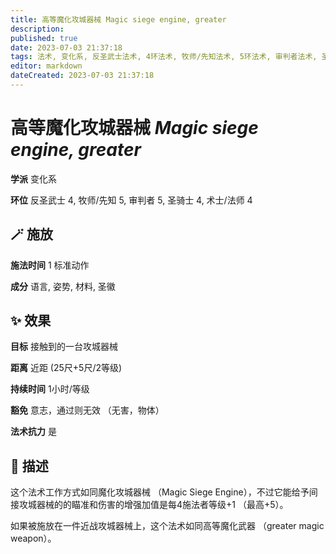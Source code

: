 ```yaml
---
title: 高等魔化攻城器械 Magic siege engine, greater
description: 
published: true
date: 2023-07-03 21:37:18
tags: 法术, 变化系, 反圣武士法术, 4环法术, 牧师/先知法术, 5环法术, 审判者法术, 圣骑士法术, 术士/法师法术
editor: markdown
dateCreated: 2023-07-03 21:37:18
---
```


# **高等魔化攻城器械** *Magic siege engine, greater*

**学派** 变化系 

**环位** 反圣武士 4, 牧师/先知 5, 审判者 5, 圣骑士 4, 术士/法师 4

## 🪄 施放

**施法时间** 1 标准动作

**成分** 语言, 姿势, 材料, 圣徽

## ✨ 效果 

**目标** 接触到的一台攻城器械 

**距离** 近距 (25尺+5尺/2等级)  

**持续时间** 1小时/等级 

**豁免** 意志，通过则无效 （无害，物体）

**法术抗力** 是

## 📖 描述

这个法术工作方式如同魔化攻城器械 （Magic Siege Engine），不过它能给予间接攻城器械的的瞄准和伤害的增强加值是每4施法者等级+1 （最高+5）。

如果被施放在一件近战攻城器械上，这个法术如同高等魔化武器 （greater magic weapon）。
    